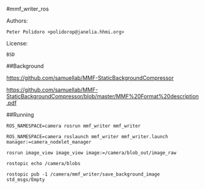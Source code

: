 #mmf_writer_ros

Authors:

    Peter Polidoro <polidorop@janelia.hhmi.org>

License:

    BSD

##Background

<https://github.com/samuellab/MMF-StaticBackgroundCompressor>

<https://github.com/samuellab/MMF-StaticBackgroundCompressor/blob/master/MMF%20Format%20description.pdf>

##Running

```shell
ROS_NAMESPACE=camera rosrun mmf_writer mmf_writer
```

```shell
ROS_NAMESPACE=camera roslaunch mmf_writer mmf_writer.launch manager:=camera_nodelet_manager
```

```shell
rosrun image_view image_view image:=/camera/blob_out/image_raw
```

```shell
rostopic echo /camera/blobs
```

```shell
rostopic pub -1 /camera/mmf_writer/save_background_image std_msgs/Empty
```

